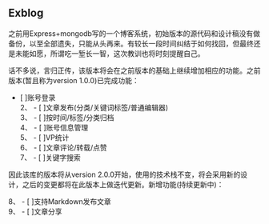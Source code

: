 ## Exblog


之前用Express+mongodb写的一个博客系统，初始版本的源代码和设计稿没有做备份，以至全部遗失，只能从头再来。有较长一段时间纠结于如何找回，但最终还是未能如愿，所谓吃一堑长一智，这次教训也将时刻提醒自己。

话不多说，言归正传，该版本将会在之前版本的基础上继续增加相应的功能。之前版本(暂且称为version 1.0.0)已完成功能：

- [ ]账号登录  
2、 - [ ]文章发布(分类/关键词标签/普通编辑器)  
3、 - [ ]按时间/标签/分类归档  
4、 - [ ]账号信息管理  
5、 - [ ]VP统计  
6、 - [ ]文章评论/转载/点赞  
7、 - [ ]关键字搜索  


因此该库的版本将从version 2.0.0开始，使用的技术栈不变，将会采用新的设计，之后的变更都将在此版本上做迭代更新。新增功能(持续更新中)：

8、 - [ ]支持Markdown发布文章  
9、 - [ ]文章分享 
